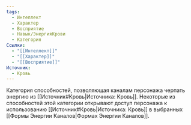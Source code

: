```yaml
---
tags:
  - Интеллект
  - Характер
  - Восприятие
  - Навык/ЭнергияКрови
  - Категория
Ссылки:
  - "[[Интеллект]]"
  - "[[Характер]]"
  - "[[Восприятие]]"
Источник:
  - Кровь
---
```

Категория способностей, позволяющая каналам персонажа черпать энергию из [[Источник#Кровь|Источника: Кровь]]. Некоторые из способностей этой категории открывают доступ персонажа к использованию [[Источник#Кровь|Источника: Кровь]] в выбранных [[Формы Энергии Каналов|Формах Энергии Каналов]]. 